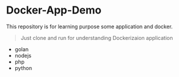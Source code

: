 # Docker-App-Demo
 This repository is for learning purpose some application and docker. 
 > Just clone and run for understanding Dockerizaion application 
 - golan
 - nodejs
 - php
 - python
   
